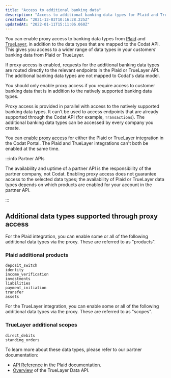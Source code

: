 ```yaml
---
title: "Access to additional banking data"
description: "Access to additional banking data types for Plaid and TrueLayer"
createdAt: "2021-12-03T10:16:28.225Z"
updatedAt: "2022-01-11T15:11:06.060Z"
---
```


You can enable proxy access to banking data types from [Plaid](/integrations/banking/plaid/banking-plaid) and [TrueLayer](/integrations/banking/basiq/banking-truelayer), in addition to the data types that are mapped to the Codat API. This gives you access to a wider range of data types in your customers’ banking data from Plaid or TrueLayer.

If proxy access is enabled, requests for the additional banking data types are routed directly to the relevant endpoints in the Plaid or TrueLayer API. The additional banking data types are not mapped to Codat's data model.

You should only enable proxy access if you require access to customer banking data that is in addition to the natively supported banking data types.

Proxy access is provided in parallel with access to the natively supported banking data types. It can't be used to access endpoints that are already supported through the Codat API (for example, `Transactions`). The additional banking data types can be accessed by every company you create.

You can [enable proxy access](/integrations/banking/proxy-access-banking-data/) for either the Plaid or TrueLayer integration in the Codat Portal. The Plaid and TrueLayer integrations can't both be enabled at the same time.

:::info Partner APIs

The availability and uptime of a partner API is the responsibility of the partner company, not Codat. Enabling proxy access does not guarantee access to the selected data types; the availability of Plaid or TrueLayer data types depends on which products are enabled for your account in the partner API.

:::

## Additional data types supported through proxy access

For the Plaid integration, you can enable some or all of the following additional data types via the proxy. These are referred to as "products".

### Plaid additional products

```
deposit_switch
identity
income_verification
investments
liabilities
payment_initiation
transfer
assets
```

For the TrueLayer integration, you can enable some or all of the following additional data types via the proxy. These are referred to as "scopes".

### TrueLayer additional scopes

```
direct_debits
standing_orders
```

To learn more about these data types, please refer to our partner documentation:

- [API Reference](https://plaid.com/docs/api/) in the Plaid documentation.
- [Overview](https://docs.truelayer.com/docs/account-data-overview) of the TrueLayer Data API.
